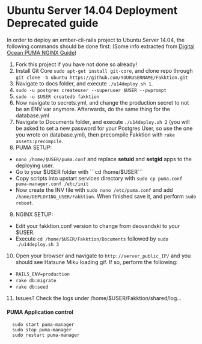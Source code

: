 # Ubuntu Server 14.04 Deployment **Deprecated guide**
In order to deploy an ember-cli-rails project to Ubuntu Server 14.04, the following commands should be done first: (Some info extracted from [Digital Ocean PUMA NGINX Guide](https://www.digitalocean.com/community/tutorials/how-to-deploy-a-rails-app-with-puma-and-nginx-on-ubuntu-14-04))

1. Fork this project if you have not done so already!
2. Install Git Core ```sudo apt-get install git-core```, and clone repo through ```git clone -b ubuntu https://github.com/YOURUSERNAME/Fakktion.git```
3. Navigate to docs folder, and execute ```./u14deploy.sh 1```.
4. ```sudo -u postgres createuser --superuser $USER --pwprompt```
5. ```sudo -u $USER createdb fakktion```
6. Now navigate to secrets.yml, and change the production secret to not be an ENV var anymore. Afterwards, do the same thing for the database.yml
7. Navigate to Documents folder, and execute ```./u14deploy.sh 2``` (you will be asked to set a new password for your Postgres User, so use the one you wrote on database.yml), then precompile Fakktion with ```rake assets:precompile```.
8. PUMA SETUP:
 - ```nano /home/$USER/puma.conf``` and replace **setuid** and **setgid** apps to the deploying user.
 - Go to your $USER folder with ```cd /home/$USER```
 - Copy scripts into upstart services directory with ```sudo cp puma.conf puma-manager.conf /etc/init```
 - Now create the INV file with ```sudo nano /etc/puma.conf``` and add ```/home/DEPLOYING_USER/Fakktion```. When finished save it, and perform ```sudo reboot```.
9. NGINX SETUP:
 - Edit your fakktion.conf version to change from deovandski to your $USER.
 - Execute ```cd /home/$USER/Fakktion/Documents``` followed by  ```sudo ./u14deploy.sh 3```
10. Open your browser and navigate to ```http://server_public_IP/``` and you should see Hatsune Miku loading gif. If so, perform the following:
 - ```RAILS_ENV=production```
 - ```rake db:migrate```
 - ```rake db:seed```
11. Issues? Check the logs under /home/$USER/Fakktion/shared/log...

#### PUMA Application control
```
  sudo start puma-manager
  sudo stop puma-manager
  sudo restart puma-manager
```
